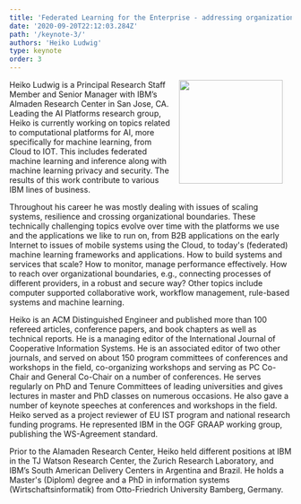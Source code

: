 ```yaml
---
title: 'Federated Learning for the Enterprise - addressing organizational and regulatory boundaries for machine learning'
date: '2020-09-20T22:12:03.284Z'
path: '/keynote-3/'
authors: 'Heiko Ludwig'
type: keynote
order: 3
---
```


<img align="right" width="185" style="margin-left:16px;margin-right:16px" src="https://researcher.watson.ibm.com/researcher/photos/541.jpg">

Heiko Ludwig is a Principal Research Staff Member and Senior Manager with IBM’s Almaden Research Center in San Jose, CA. Leading the AI Platforms research group, Heiko is currently working on topics related to computational platforms for AI, more specifically for machine learning, from Cloud to IOT. This includes federated machine learning and inference along with machine learning privacy and security. The results of this work contribute to various IBM lines of business.

Throughout his career he was mostly dealing with issues of scaling systems, resilience and crossing organizational boundaries. These technically challenging topics evolve over time with the platforms we use and the applications we like to run on, from B2B applications on the early Internet to issues of mobile systems using the Cloud, to today's (federated) machine learning frameworks and applications. How to build systems and services that scale? How to monitor, manage performance effectively. How to reach over organizational boundaries, e.g., connecting processes of different providers, in a robust and secure way? Other topics include computer supported collaborative work, workflow management, rule-based systems and machine learning.

Heiko is an ACM Distinguished Engineer and published more than 100 refereed articles, conference papers, and book chapters as well as technical reports. He is a managing editor of the International Journal of Cooperative Information Systems. He is an associated editor of two other journals, and served on about 150 program committees of conferences and workshops in the field, co-organizing workshops and serving as PC Co-Chair and General Co-Chair on a number of conferences. He serves regularly on PhD and Tenure Committees of leading universities and gives lectures in master and PhD classes on numerous occasions. He also gave a number of keynote speeches at conferences and workshops in the field. Heiko served as a project reviewer of EU IST program and national research funding programs. He represented IBM in the OGF GRAAP working group, publishing the WS-Agreement standard.

Prior to the Alamaden Research Center, Heiko held different positions at IBM in the TJ Watson Research Center, the Zurich Research Laboratory, and IBM’s South American Delivery Centers in Argentina and Brazil. He holds a Master's (Diplom) degree and a PhD in information systems (Wirtschaftsinformatik) from Otto-Friedrich University Bamberg, Germany. 

